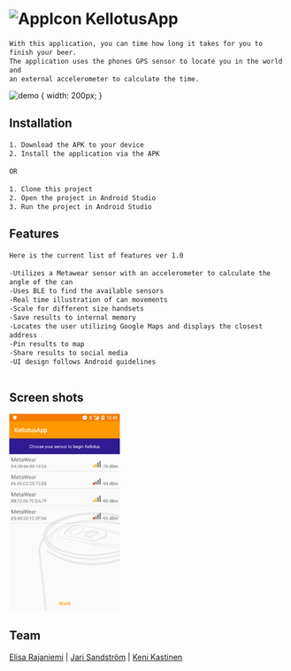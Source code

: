 
# ![AppIcon](https://github.com/elisara/KellotusApp/blob/master/app/src/main/res/mipmap-hdpi/bottle.png) KellotusApp
```
With this application, you can time how long it takes for you to finish your beer.
The application uses the phones GPS sensor to locate you in the world and 
an external accelerometer to calculate the time.
```
![demo](https://github.com/elisara/KellotusApp/blob/master/Screenshots/Kellotus%20(1).gif ) { width: 200px; }
## Installation
```
1. Download the APK to your device
2. Install the application via the APK

OR

1. Clone this project
2. Open the project in Android Studio
3. Run the project in Android Studio
```

## Features

```
Here is the current list of features ver 1.0

-Utilizes a Metawear sensor with an accelerometer to calculate the angle of the can
-Uses BLE to find the available sensors
-Real time illustration of can movements
-Scale for different size handsets
-Save results to internal memory
-Locates the user utilizing Google Maps and displays the closest address
-Pin results to map
-Share results to social media
-UI design follows Android guidelines


```

## Screen shots

<img src="https://github.com/elisara/KellotusApp/blob/master/Screenshots/Screenshot_20161011-124013.png" alt="Drawing" style="width:200px;"/>



## Team

[Elisa Rajaniemi](https://github.com/elisara/) | [Jari Sandström](https://github.com/jarisand/) | [Keni Kastinen](https://github.com/KeniKastinen/)
